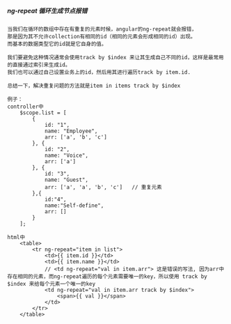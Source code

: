 ##### ng-repeat 循环生成节点报错
    当我们在循环的数组中存在有重复的元素时候，angular的ng-repeat就会报错，
    那是因为其不允许collection有相同的id（相同的元素会形成相同的id）出现。
    而基本的数据类型它的id就是它自身的值。

    我们要避免这种情况通常会使用track by $index 来让其生成自己不同的id，这样是最常用的直接通过索引来生成id。
    我们也可以通过自己设置业务上的id，然后用其进行遍历track by item.id.
    
    总结一下，解决重复问题的方法就是item in items track by $index

    例子：
    controller中
        $scope.list = [
            {
                id: "1",
                name: "Employee",
                arr: ['a', 'b', 'c']
            }, {
                id: "2",
                name: "Voice",
                arr: ['a']
            }, {
                id: "3",
                name: "Guest",
                arr: ['a', 'a', 'b', 'c']   // 重复元素
            },{
                id:"4",
                name:"Self-define",
                arr: []
            }
        ];
        
    html中
        <table>
            <tr ng-repeat="item in list">
                <td>{{ item.id }}</td>
                <td>{{ item.name }}</td>
                // <td ng-repeat="val in item.arr"> 这是错误的写法, 因为arr中存在相同的元素，而ng-repeat遍历的每个元素需要唯一的key，所以使用 track by $index 来给每个元素一个唯一的key
                <td ng-repeat="val in item.arr track by $index"> 
                    <span>{{ val }}</span>
                </td>
            </tr>
        </table>
